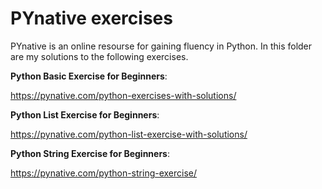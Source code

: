 # PYnative exercises

PYnative is an online resourse for gaining fluency in Python.
In this folder are my solutions to the following exercises.

**Python Basic Exercise for Beginners**:

https://pynative.com/python-exercises-with-solutions/

**Python List Exercise for Beginners**:

https://pynative.com/python-list-exercise-with-solutions/


**Python String Exercise for Beginners**:

https://pynative.com/python-string-exercise/
